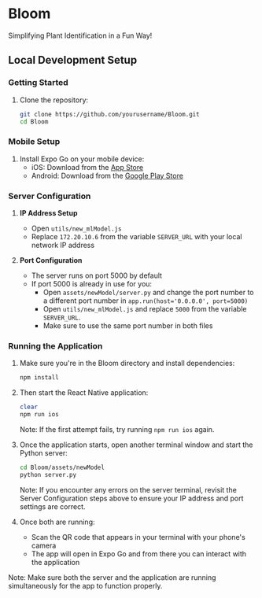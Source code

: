 # Bloom
Simplifying Plant Identification in a Fun Way!

## Local Development Setup

### Getting Started

1. Clone the repository:
   ```bash
   git clone https://github.com/yourusername/Bloom.git
   cd Bloom
   ```

### Mobile Setup

1. Install Expo Go on your mobile device:
   - iOS: Download from the [App Store](https://apps.apple.com/app/expo-go/id982107779)
   - Android: Download from the [Google Play Store](https://play.google.com/store/apps/details?id=host.exp.exponent)

### Server Configuration

1. **IP Address Setup**
   - Open `utils/new_mlModel.js`
   - Replace `172.20.10.6` from the variable `SERVER_URL` with your local network IP address
   
2. **Port Configuration**
   - The server runs on port 5000 by default
   - If port 5000 is already in use for you:
     - Open `assets/newModel/server.py` and change the port number to a different port number in `app.run(host='0.0.0.0', port=5000)`
     - Open `utils/new_mlModel.js` and replace `5000` from the variable `SERVER_URL`.
     - Make sure to use the same port number in both files

### Running the Application

1. Make sure you're in the Bloom directory and install dependencies:
   ```bash
   npm install
   ```

2. Then start the React Native application:
   ```bash
   clear
   npm run ios
   ```
   Note: If the first attempt fails, try running `npm run ios` again.

3. Once the application starts, open another terminal window and start the Python server:
   ```bash
   cd Bloom/assets/newModel
   python server.py
   ```
   Note: If you encounter any errors on the server terminal, revisit the Server Configuration steps above to ensure your IP address and port settings are correct.

4. Once both are running:
   - Scan the QR code that appears in your terminal with your phone's camera
   - The app will open in Expo Go and from there you can interact with the application

Note: Make sure both the server and the application are running simultaneously for the app to function properly.
